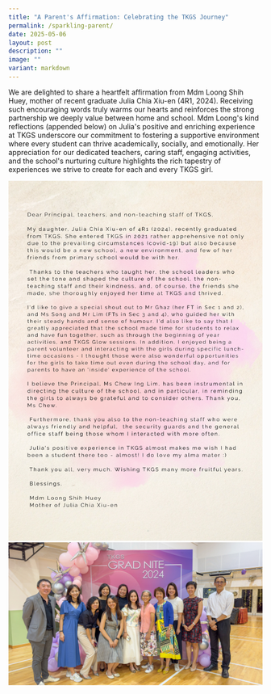 ```yaml
---
title: "A Parent's Affirmation: Celebrating the TKGS Journey"
permalink: /sparkling-parent/
date: 2025-05-06
layout: post
description: ""
image: ""
variant: markdown
---
```

We are delighted to share a heartfelt affirmation from Mdm Loong Shih Huey, mother of recent graduate Julia Chia Xiu-en (4R1, 2024). Receiving such encouraging words truly warms our hearts and reinforces the strong partnership we deeply value between home and school. Mdm Loong's kind reflections (appended below) on Julia's positive and enriching experience at TKGS underscore our commitment to fostering a supportive environment where every student can thrive academically, socially, and emotionally. Her appreciation for our dedicated teachers, caring staff, engaging activities, and the school's nurturing culture highlights the rich tapestry of experiences we strive to create for each and every TKGS girl.

<img src="/images/Sparkling_Moment/2025/S_P_Letter.png">
<br>
<img src="/images/Sparkling_Moment/2025/s_P_1.png">
